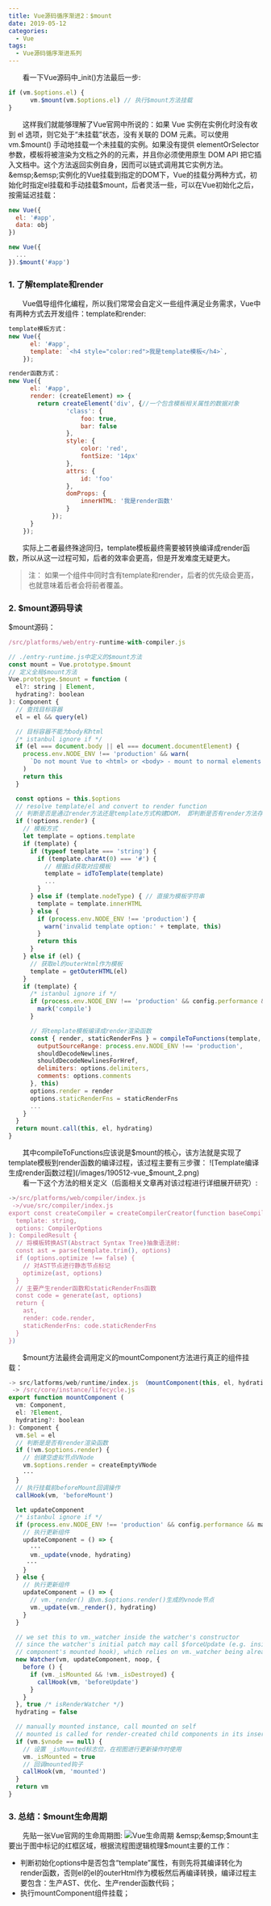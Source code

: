 ```yaml
---
title: Vue源码循序渐进2：$mount 
date: 2019-05-12
categories:
  - Vue
tags:
  - Vue源码循序渐进系列
---
```


&emsp;&emsp;看一下Vue源码中_init()方法最后一步:
```javascript
if (vm.$options.el) {
      vm.$mount(vm.$options.el) // 执行$mount方法挂载
}
```
&emsp;&emsp;这样我们就能够理解了Vue官网中所说的：如果 Vue 实例在实例化时没有收到 el 选项，则它处于“未挂载”状态，没有关联的 DOM 元素。可以使用 vm.$mount() 手动地挂载一个未挂载的实例。如果没有提供 elementOrSelector 参数，模板将被渲染为文档之外的的元素，并且你必须使用原生 DOM API 把它插入文档中。这个方法返回实例自身，因而可以链式调用其它实例方法。
&emsp;&emsp;实例化的Vue挂载到指定的DOM下，Vue的挂载分两种方式，初始化时指定el挂载和手动挂载$mount，后者灵活一些，可以在Vue初始化之后，按需延迟挂载：
```javascript
new Vue({
  el: '#app',
  data: obj
})

new Vue({
  ...
}).$mount('#app')
```
### 1. 了解template和render
&emsp;&emsp;Vue倡导组件化编程，所以我们常常会自定义一些组件满足业务需求，Vue中有两种方式去开发组件：template和render:
```javascript
template模板方式：
new Vue({
      el: '#app',
	  template: `<h4 style="color:red">我是template模板</h4>`,
    });

render函数方式：
new Vue({
	  el: '#app',
	  render: (createElement) => {
		return createElement('div', {//一个包含模板相关属性的数据对象
				'class': {
					foo: true,
					bar: false
				},
				style: {
					color: 'red',
					fontSize: '14px'
				},
				attrs: {
					id: 'foo'
				},
				domProps: {
					innerHTML: '我是render函数'
				}
			});
	  }
	});
```
&emsp;&emsp;实际上二者最终殊途同归，template模板最终需要被转换编译成render函数，所以从这一过程可知，后者的效率会更高，但是开发难度无疑更大。
> 注： 如果一个组件中同时含有template和render，后者的优先级会更高，也就意味着后者会将前者覆盖。
### 2. $mount源码导读
$mount源码：
    
```javascript
/src/platforms/web/entry-runtime-with-compiler.js

// ./entry-runtime.js中定义的$mount方法
const mount = Vue.prototype.$mount
// 定义全局$mount方法
Vue.prototype.$mount = function (
  el?: string | Element,
  hydrating?: boolean
): Component {
  // 查找目标容器
  el = el && query(el)

  // 目标容器不能为body和html
  /* istanbul ignore if */
  if (el === document.body || el === document.documentElement) {
    process.env.NODE_ENV !== 'production' && warn(
      `Do not mount Vue to <html> or <body> - mount to normal elements instead.`
    )
    return this
  }

  const options = this.$options
  // resolve template/el and convert to render function
  // 判断是否是通过render方法还是template方式构建DOM， 即判断是否有render方法存在
  if (!options.render) {
    // 模板方式
    let template = options.template
    if (template) {
      if (typeof template === 'string') {
        if (template.charAt(0) === '#') {
          // 根据id获取对应模板
          template = idToTemplate(template)
          ...
        }
      } else if (template.nodeType) { // 直接为模板字符串
        template = template.innerHTML
      } else {
        if (process.env.NODE_ENV !== 'production') {
          warn('invalid template option:' + template, this)
        }
        return this
      }
    } else if (el) {
      // 获取el的outerHtml作为模板
      template = getOuterHTML(el)
    }
    if (template) {
      /* istanbul ignore if */
      if (process.env.NODE_ENV !== 'production' && config.performance && mark) {
        mark('compile')
      }

      // 将template模板编译成render渲染函数
      const { render, staticRenderFns } = compileToFunctions(template, {
        outputSourceRange: process.env.NODE_ENV !== 'production',
        shouldDecodeNewlines,
        shouldDecodeNewlinesForHref,
        delimiters: options.delimiters,
        comments: options.comments
      }, this)
      options.render = render
      options.staticRenderFns = staticRenderFns
      ...
    }
  }
  return mount.call(this, el, hydrating)
}  
```    
&emsp;&emsp;其中compileToFunctions应该说是$mount的核心，该方法就是实现了template模板到render函数的编译过程，该过程主要有三步骤：   
![Template编译生成render函数过程](/images/190512-vue_$mount_2.png)     
&emsp;&emsp;看一下这个方法的相关定义（后面相关文章再对该过程进行详细展开研究）:
```javascript
->/src/platforms/web/compiler/index.js
 ->/vue/src/compiler/index.js
export const createCompiler = createCompilerCreator(function baseCompile (
  template: string,
  options: CompilerOptions
): CompiledResult {
  // 将模板转换AST(Abstract Syntax Tree)抽象语法树:
  const ast = parse(template.trim(), options)
  if (options.optimize !== false) {
    // 对AST节点进行静态节点标记
    optimize(ast, options)
  }
  // 主要产生render函数和staticRenderFns函数
  const code = generate(ast, options)
  return {
    ast,
    render: code.render,
    staticRenderFns: code.staticRenderFns
  }
})
```
&emsp;&emsp;$mount方法最终会调用定义的mountComponent方法进行真正的组件挂载：
```javascript
-> src/latforms/web/runtime/index.js （mountComponent(this, el, hydrating)）
 -> /src/core/instance/lifecycle.js
export function mountComponent (
  vm: Component,
  el: ?Element,
  hydrating?: boolean
): Component {
  vm.$el = el
  // 判断是是否有render渲染函数
  if (!vm.$options.render) {
    // 创建空虚拟节点VNode
    vm.$options.render = createEmptyVNode
    ···
  }
  // 执行挂载前beforeMount回调操作
  callHook(vm, 'beforeMount')

  let updateComponent
  /* istanbul ignore if */
  if (process.env.NODE_ENV !== 'production' && config.performance && mark) {
    // 执行更新组件
    updateComponent = () => {
      ···
      vm._update(vnode, hydrating)
     ···
    }
  } else {
    // 执行更新组件
    updateComponent = () => {
      // vm._render() 由vm.$options.render()生成的vnode节点
      vm._update(vm._render(), hydrating)
    }
  }

  // we set this to vm._watcher inside the watcher's constructor
  // since the watcher's initial patch may call $forceUpdate (e.g. inside child
  // component's mounted hook), which relies on vm._watcher being already defined
  new Watcher(vm, updateComponent, noop, {
    before () {
      if (vm._isMounted && !vm._isDestroyed) {
        callHook(vm, 'beforeUpdate')
      }
    }
  }, true /* isRenderWatcher */)
  hydrating = false

  // manually mounted instance, call mounted on self
  // mounted is called for render-created child components in its inserted hook
  if (vm.$vnode == null) {
    // 设置 _isMounted标志位，在视图进行更新操作时使用
    vm._isMounted = true
    // 回调mounted钩子
    callHook(vm, 'mounted')
  }
  return vm
}
```
### 3. 总结：$mount生命周期
&emsp;&emsp;先贴一张Vue官网的生命周期图:
![Vue生命周期](/images/190512-vue_$mount_1.png)    
&emsp;&emsp;$mount主要出于图中标记的红框区域，根据流程图逻辑梳理$mount主要的工作：    

- 判断初始化options中是否包含“template”属性，有则先将其编译转化为render函数，否则el的el的outerHtml作为模板然后再编译转换，编译过程主要包含：生产AST、优化、生产render函数代码；    
- 执行mountComponent组件挂载；